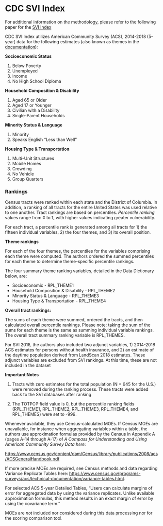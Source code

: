 # CDC SVI Index

For additional information on the methodology, please refer to the following paper for the [SVI Index](https://www.atsdr.cdc.gov/placeandhealth/svi/documentation/pdf/SVI2018Documentation-H.pdf)

CDC SVI Index utilizes American Community Survey (ACS), 2014-2018 (5-year) data for the following estimates (also known as themes in the [documentation](https://www.atsdr.cdc.gov/placeandhealth/svi/documentation/pdf/SVI2018Documentation-H.pdf)):

**Socioeconomic Status**
1. Below Poverty
2. Unemployed
3. Income
4. No High School Diploma

**Household Composition & Disability**
1. Aged 65 or Older
2. Aged 17 or Younger
3. Civilian with a Disability
4. Single-Parent Households

**Minority Status & Language**
1. Minority
2. Speaks English “Less than Well”

**Housing Type & Transportation**
1. Multi-Unit Structures
2. Mobile Homes
3. Crowding
4. No Vehicle
5. Group Quarters


### Rankings
 Census tracts were ranked within each state and the District of Columbia. In addition, a ranking of all tracts for the entire United States was used relative to one another. Tract rankings are based on percentiles. _Percentile ranking_ values range from 0 to 1, with higher values indicating greater vulnerability.

For each tract, a percentile rank is generated among all tracts for 1) the fifteen individual variables, 2) the four themes, and 3) its overall position.

**Theme rankings**

For each of the four themes, the percentiles for the variables comprising each theme were computed. The authors ordered the summed percentiles for each theme to determine theme-specific percentile rankings.

The four summary theme ranking variables, detailed in the Data Dictionary below, are:

* Socioeconomic - RPL_THEME1
* Household Composition & Disability - RPL_THEME2
* Minority Status & Language - RPL_THEME3
* Housing Type & Transportation - RPL_THEME4

**Overall tract rankings:**

The sums of each theme were summed, ordered the tracts, and then calculated overall percentile rankings. Please note; taking the sum of the sums for each theme is the same as summing individual variable rankings. The overall tract summary ranking variable is RPL_THEMES.

For SVI 2018, the authors also included two adjunct variables, 1) 2014-2018 ACS estimates for persons without health insurance, and 2) an estimate of the daytime population derived from LandScan 2018 estimates. These adjunct variables are excluded from SVI rankings. At this time, these are not included in the dataset


**Important Notes**

1. Tracts with zero estimates for the total population (N = 645 for the U.S.) were removed during the ranking process. These tracts were added back to the SVI databases after ranking. 

2. The TOTPOP field value is 0, but the percentile ranking fields (RPL_THEME1, RPL_THEME2, RPL_THEME3, RPL_THEME4, and RPL_THEMES) were set to -999.

Whenever available, they use Census-calculated MOEs. If Census MOEs are unavailable, for instance when aggregating variables within a table, the authors use approximation formulas provided by the Census in Appendix A (pages A-14 through A-17) of _A Compass for Understanding and Using American Community Survey Data here_:

https://www.census.gov/content/dam/Census/library/publications/2008/acs/ACSGeneralHandbook.pdf

If more precise MOEs are required, see Census methods and data regarding Variance Replicate Tables
here: https://www.census.gov/programs-surveys/acs/technical-documentation/variance-tables.html.

For selected ACS 5-year Detailed Tables, “Users can calculate margins of error for aggregated data by using the variance replicates. Unlike available approximation formulas, this method results in an exact margin of error by using the covariance term.”

MOEs are _not_ included nor considered during this data processing nor for the scoring comparison tool.